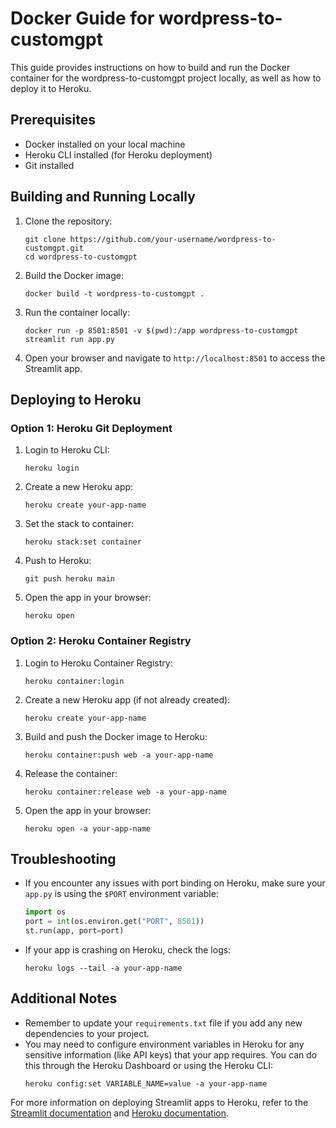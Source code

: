 # Docker Guide for wordpress-to-customgpt

This guide provides instructions on how to build and run the Docker container for the wordpress-to-customgpt project locally, as well as how to deploy it to Heroku.

## Prerequisites

- Docker installed on your local machine
- Heroku CLI installed (for Heroku deployment)
- Git installed

## Building and Running Locally

1. Clone the repository:
   ```
   git clone https://github.com/your-username/wordpress-to-customgpt.git
   cd wordpress-to-customgpt
   ```

2. Build the Docker image:
   ```
   docker build -t wordpress-to-customgpt .
   ```

3. Run the container locally:
   ```
   docker run -p 8501:8501 -v $(pwd):/app wordpress-to-customgpt streamlit run app.py
   ```

4. Open your browser and navigate to `http://localhost:8501` to access the Streamlit app.

## Deploying to Heroku

### Option 1: Heroku Git Deployment

1. Login to Heroku CLI:
   ```
   heroku login
   ```

2. Create a new Heroku app:
   ```
   heroku create your-app-name
   ```

3. Set the stack to container:
   ```
   heroku stack:set container
   ```

4. Push to Heroku:
   ```
   git push heroku main
   ```

5. Open the app in your browser:
   ```
   heroku open
   ```

### Option 2: Heroku Container Registry

1. Login to Heroku Container Registry:
   ```
   heroku container:login
   ```

2. Create a new Heroku app (if not already created):
   ```
   heroku create your-app-name
   ```

3. Build and push the Docker image to Heroku:
   ```
   heroku container:push web -a your-app-name
   ```

4. Release the container:
   ```
   heroku container:release web -a your-app-name
   ```

5. Open the app in your browser:
   ```
   heroku open -a your-app-name
   ```

## Troubleshooting

- If you encounter any issues with port binding on Heroku, make sure your `app.py` is using the `$PORT` environment variable:

  ```python
  import os
  port = int(os.environ.get("PORT", 8501))
  st.run(app, port=port)
  ```

- If your app is crashing on Heroku, check the logs:
  ```
  heroku logs --tail -a your-app-name
  ```

## Additional Notes

- Remember to update your `requirements.txt` file if you add any new dependencies to your project.
- You may need to configure environment variables in Heroku for any sensitive information (like API keys) that your app requires. You can do this through the Heroku Dashboard or using the Heroku CLI:
  ```
  heroku config:set VARIABLE_NAME=value -a your-app-name
  ```

For more information on deploying Streamlit apps to Heroku, refer to the [Streamlit documentation](https://docs.streamlit.io/knowledge-base/tutorials/deploy/docker) and [Heroku documentation](https://devcenter.heroku.com/categories/deploying-with-docker).
